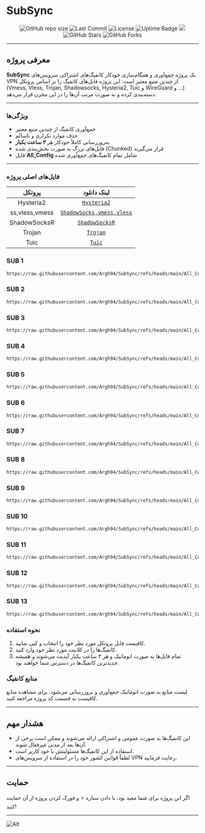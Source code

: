 # SubSync

<div align="center">
  <img src="https://img.shields.io/github/repo-size/Argh94/SubSync" alt="GitHub repo size">
  <img src="https://img.shields.io/github/last-commit/Argh94/SubSync" alt="Last Commit">
  <img src="https://img.shields.io/github/License/Argh94/SubSync" alt="License"> 
  <img src="https://img.shields.io/badge/Uptime-99.9%2525-brightgreen" alt="Uptime Badge">
  <img src="https://img.shields.io/badge/Updated_Every_3_Hours-passing-success">
  <img src="https://img.shields.io/github/stars/Argh94/SubSync?style=social" alt="GitHub Stars">
  <img src="https://img.shields.io/github/forks/Argh94/SubSync?style=social" alt="GitHub Forks">
</div>

---

## معرفی پروژه

**SubSync** یک پروژه جمع‌آوری و همگام‌سازی خودکار کانفیگ‌های اشتراکی سرویس‌های VPN از چندین منبع معتبر است. این پروژه فایل‌های کانفیگ را بر اساس پروتکل (Vmess, Vless, Trojan, Shadowsocks, Hysteria2, Tuic و WireGuard و ...) دسته‌بندی کرده و به صورت مرتب آن‌ها را در این مخزن قرار می‌دهد.

---

### ویژگی‌ها

- جمع‌آوری کانفیگ از چندین منبع معتبر
- حذف موارد تکراری و ناسالم
- به‌روزرسانی کاملاً خودکار هر **۳ ساعت یکبار**
- فایل‌های بزرگ به صورت بخش‌بندی شده (Chunked) قرار می‌گیرند
- فایل **All_Config** شامل تمام کانفیگ‌های جمع‌آوری شده

---

### فایل‌های اصلی پروژه


<div align="center">
  
| پروتکل | لینک دانلود |
|:-------:|:------------:|
| Hysteria2 | [`Hysteria2`](https://raw.githubusercontent.com/Argh94/SubSync/refs/heads/main/Hysteria2.txt) |
| ss,vless,vmess | [`ShadowSocks,vmess,vless`](https://raw.githubusercontent.com/Argh94/SubSync/refs/heads/main/ShadowSocks.txt) |
| ShadowSocksR | [`ShadowSocksR`](https://raw.githubusercontent.com/Argh94/SubSync/refs/heads/main/ShadowsocksR.txt) |
| Trojan | [`Trojan`](https://raw.githubusercontent.com/Argh94/SubSync/refs/heads/main/Trojan.txt) |
| Tuic | [`Tuic`](https://raw.githubusercontent.com/Argh94/SubSync/refs/heads/main/Tuic.txt) |
</div>


### SUB 1
```bash
https://raw.githubusercontent.com/Argh94/SubSync/refs/heads/main/All_Config_part1.txt
```
### SUB 2
```bash
https://raw.githubusercontent.com/Argh94/SubSync/refs/heads/main/All_Config_part2.txt
```
### SUB 3
```bash
https://raw.githubusercontent.com/Argh94/SubSync/refs/heads/main/All_Config_part3.txt
```
### SUB 4
```bash
https://raw.githubusercontent.com/Argh94/SubSync/refs/heads/main/All_Config_part4.txt
```
### SUB 5
```bash
https://raw.githubusercontent.com/Argh94/SubSync/refs/heads/main/All_Config_part5.txt
```
### SUB 6
```bash
https://raw.githubusercontent.com/Argh94/SubSync/refs/heads/main/All_Config_part6.txt
```
### SUB 7
```bash
https://raw.githubusercontent.com/Argh94/SubSync/refs/heads/main/All_Config_part7.txt
```
### SUB 8
```bash
https://raw.githubusercontent.com/Argh94/SubSync/refs/heads/main/All_Config_part8.txt
```
### SUB 9
```bash
https://raw.githubusercontent.com/Argh94/SubSync/refs/heads/main/All_Config_part9.txt
```
### SUB 10
```bash
https://raw.githubusercontent.com/Argh94/SubSync/refs/heads/main/All_Config_part10.txt
```
### SUB 11
```bash
https://raw.githubusercontent.com/Argh94/SubSync/refs/heads/main/All_Config_part11.txt
```
### SUB 12
```bash
https://raw.githubusercontent.com/Argh94/SubSync/refs/heads/main/All_Config_part12.txt
```
### SUB 13
```bash
https://raw.githubusercontent.com/Argh94/SubSync/refs/heads/main/All_Config_part13.txt
```

### نحوه استفاده

1. کافیست فایل پروتکل مورد نظر خود را انتخاب و کپی نمایید.
2. کانفیگ‌ها را در کلاینت مورد نظر خود وارد کنید.
3. تمام فایل‌ها به صورت اتوماتیک و هر ۳ ساعت یکبار آپدیت می‌شوند و همیشه جدیدترین کانفیگ‌ها در دسترس شما خواهند بود.

### منابع کانفیگ

لیست منابع به صورت اتوماتیک جمع‌آوری و بروزرسانی می‌شود. برای مشاهده منابع کافیست به قسمت کد پروژه مراجعه کنید.

---

## هشدار مهم

- این کانفیگ‌ها به صورت عمومی و اشتراکی ارائه می‌شوند و ممکن است برخی از آن‌ها بعد از مدتی غیرفعال شوند.
- استفاده از این کانفیگ‌ها مسئولیتش با خود کاربر است.
- لطفاً قوانین کشور خود را در استفاده از سرویس‌های VPN رعایت فرمایید.

---

## حمایت

اگر این پروژه برای شما مفید بود، با دادن ستاره ⭐ و فورک کردن پروژه از آن حمایت کنید!

---
![Alt](https://repobeats.axiom.co/api/embed/01f0c01d630c84c07382f2699b417672aa0bb46a.svg "Repobeats analytics image")
